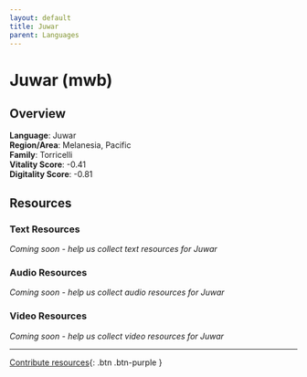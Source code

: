 ```yaml
---
layout: default
title: Juwar
parent: Languages
---
```


# Juwar (mwb)

## Overview

**Language**: Juwar  
**Region/Area**: Melanesia, Pacific  
**Family**: Torricelli  
**Vitality Score**: -0.41  
**Digitality Score**: -0.81  

## Resources

### Text Resources
*Coming soon - help us collect text resources for Juwar*

### Audio Resources
*Coming soon - help us collect audio resources for Juwar*

### Video Resources
*Coming soon - help us collect video resources for Juwar*

---

[Contribute resources](https://fairtrain.github.io/){: .btn .btn-purple }
